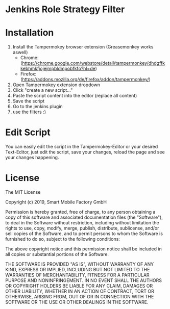 # Jenkins Role Strategy Filter

# Installation

1. Install the Tampermokey browser extension (Greasemonkey works aswell)
	- Chrome: (https://chrome.google.com/webstore/detail/tampermonkey/dhdgffkkebhmkfjojejmpbldmpobfkfo?hl=de) 
	- Firefox: (https://addons.mozilla.org/de/firefox/addon/tampermonkey/)
2. Open Tampermokey extension dropdown
3. Click "create a new script..."
4. Paste the script content into the editor (replace all content)
5. Save the script
6. Go to the jenkins plugin
7. use the filters :)

# Edit Script

You can easily edit the script in the Tampermokey-Editor or your desired Text-Editor, just edit the script, save your changes, reload the page and see your changes happening.



# License

 The MIT License

 Copyright (c) 2019, Smart Mobile Factory GmbH

 Permission is hereby granted, free of charge, to any person obtaining a copy
 of this software and associated documentation files (the "Software"), to deal
 in the Software without restriction, including without limitation the rights
 to use, copy, modify, merge, publish, distribute, sublicense, and/or sell
 copies of the Software, and to permit persons to whom the Software is
 furnished to do so, subject to the following conditions:

 The above copyright notice and this permission notice shall be included in
 all copies or substantial portions of the Software.
 
 THE SOFTWARE IS PROVIDED "AS IS", WITHOUT WARRANTY OF ANY KIND, EXPRESS OR
 IMPLIED, INCLUDING BUT NOT LIMITED TO THE WARRANTIES OF MERCHANTABILITY,
 FITNESS FOR A PARTICULAR PURPOSE AND NONINFRINGEMENT. IN NO EVENT SHALL THE
 AUTHORS OR COPYRIGHT HOLDERS BE LIABLE FOR ANY CLAIM, DAMAGES OR OTHER
 LIABILITY, WHETHER IN AN ACTION OF CONTRACT, TORT OR OTHERWISE, ARISING FROM,
 OUT OF OR IN CONNECTION WITH THE SOFTWARE OR THE USE OR OTHER DEALINGS IN THE
 SOFTWARE.
